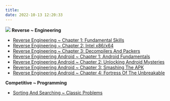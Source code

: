 ```yaml
---
title: 
date: 2022-10-13 12:20:33
---
```


![](https://64.media.tumblr.com/ba8c705edd2bed0a28d9458811155d69/tumblr_pap19zg4ae1w3zg6go1_500.gif)
**Reverse ~ Engineering** 

* [Reverse Engineering ~ Chapter 1: Fundamental Skills](https://github.com/IR0NBYTE/binaries/blob/main/Reverse%20Engineering/Reverse_Engineering-Fund.pdf)
* [Reverse Engineering ~ Chapter 2: Intel x86/x64](https://github.com/IR0NBYTE/binaries/blob/main/Reverse%20Engineering/Reverse_x86-x64.pdf)
* [Reverse Engineering ~ Chapter 3: Decompilers And Packers](https://github.com/IR0NBYTE/binaries/blob/main/Reverse%20Engineering/Reverse_Decompilers_Packers.pdf)
* [Reverse Engineering Android ~ Chapter 1: Android Fundamentals](../Android-REV_1/)
* [Reverse Engineering Android ~ Chapter 2: Unlocking Android Mysteries](../Android-REV-2/)
* [Reverse Engineering Android ~ Chapter 3: Smashing The APK](../Android-REV-3/)
* [Reverse Engineering Android ~ Chapter 4: Fortress Of The Unbreakable](../Android-Rev-4/)

**Competitive ~ Programming**

* [Sorting And Searching ~ Classic Problems](../Sorting%26Searching/)

